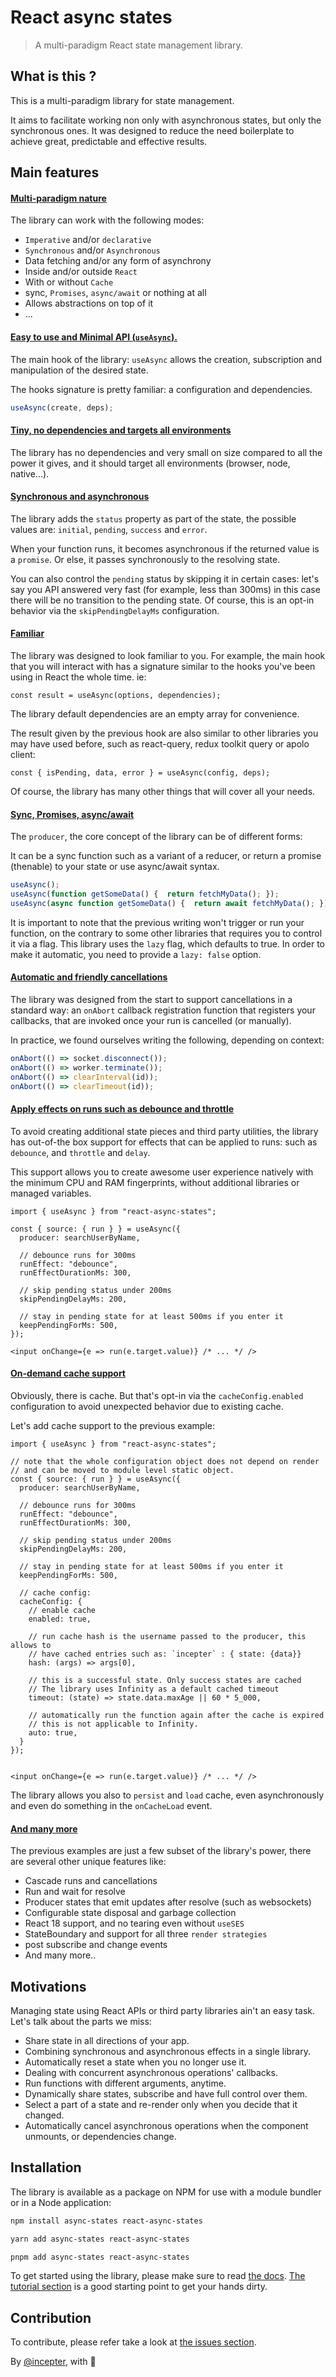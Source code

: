 # React async states
> A multi-paradigm React state management library.

## What is this ?
This is a multi-paradigm library for state management.

It aims to facilitate working non only with asynchronous states, but only the
synchronous ones. It was designed to reduce the need boilerplate to achieve
great, predictable and effective results.

## Main features

#### <ins>Multi-paradigm nature</ins>
The library can work with the following modes:

- `Imperative` and/or `declarative`
- `Synchronous` and/or `Asynchronous`
- Data fetching and/or any form of asynchrony
- Inside and/or outside `React`
- With or without `Cache`
- sync, `Promises`, `async/await` or nothing at all
- Allows abstractions on top of it
- ...

#### <ins>Easy to use and Minimal API (`useAsync`).</ins>
The main hook of the library: `useAsync` allows the creation,
subscription and manipulation of the desired state.

The hooks signature is pretty familiar: a configuration and dependencies.

```typescript
useAsync(create, deps);
```

#### <ins>Tiny, no dependencies and targets all environments</ins>
The library has no dependencies and very small on size compared to all the power
it gives, and it should target all environments (browser, node, native...).

#### <ins>Synchronous and asynchronous</ins>
The library adds the `status` property as part of the state, the possible values
are: `initial`, `pending`, `success` and `error`.

When your function runs, it becomes asynchronous if the returned value is a
`promise`. Or else, it passes synchronously to the resolving state.

You can also control the `pending` status by skipping it in certain cases: let's
say you API answered very fast (for example, less than 300ms) in this case
there will be no transition to the pending state. Of course, this is an opt-in
behavior via the `skipPendingDelayMs` configuration.

#### <ins>Familiar</ins>
The library was designed to look familiar to you. For example, the main hook
that you will interact with has a signature similar to the hooks you've been
using in React the whole time. ie:

```tsx
const result = useAsync(options, dependencies);
```

The library default dependencies are an empty array for convenience.

The result given by the previous hook are also similar to other libraries you
may have used before, such as react-query, redux toolkit query or apolo client:

```tsx
const { isPending, data, error } = useAsync(config, deps);
```

Of course, the library has many other things that will cover all your needs.

#### <ins>Sync, Promises, async/await</ins>
The `producer`, the core concept of the library can be of different forms:

It can be a sync function such as a variant of a reducer, or return a promise
(thenable) to your state or use async/await syntax.

```typescript
useAsync();
useAsync(function getSomeData() {  return fetchMyData(); });
useAsync(async function getSomeData() {  return await fetchMyData(); });
```

It is important to note that the previous writing won't trigger or run your
function, on the contrary to some other libraries that requires you to control
it via a flag. This library uses the `lazy` flag, which defaults to
true. In order to make it automatic, you need to provide a `lazy: false` option.


#### <ins>Automatic and friendly cancellations</ins>
The library was designed from the start to support cancellations in a standard
way: an `onAbort` callback registration function that registers your callbacks,
that are invoked once your run is cancelled (or manually).

In practice, we found ourselves writing the following, depending on context:
```typescript
onAbort(() => socket.disconnect());
onAbort(() => worker.terminate());
onAbort(() => clearInterval(id));
onAbort(() => clearTimeout(id));
```

#### <ins>Apply effects on runs such as debounce and throttle</ins>
To avoid creating additional state pieces and third party utilities,
the library has out-of-the box support for effects that can be applied to runs:
such as `debounce`, and `throttle` and `delay`.

This support allows you to create awesome user experience natively with the
minimum CPU and RAM fingerprints, without additional libraries or managed
variables.

```tsx
import { useAsync } from "react-async-states";

const { source: { run } } = useAsync({
  producer: searchUserByName,
  
  // debounce runs for 300ms
  runEffect: "debounce",
  runEffectDurationMs: 300,
  
  // skip pending status under 200ms
  skipPendingDelayMs: 200,
  
  // stay in pending state for at least 500ms if you enter it
  keepPendingForMs: 500,
});

<input onChange={e => run(e.target.value)} /* ... */ />
```

#### <ins>On-demand cache support</ins>
Obviously, there is cache. But that's opt-in via the `cacheConfig.enabled`
configuration to avoid unexpected behavior due to existing cache.

Let's add cache support to the previous example:

```tsx
import { useAsync } from "react-async-states";

// note that the whole configuration object does not depend on render
// and can be moved to module level static object.
const { source: { run } } = useAsync({
  producer: searchUserByName,
  
  // debounce runs for 300ms
  runEffect: "debounce",
  runEffectDurationMs: 300,
  
  // skip pending status under 200ms
  skipPendingDelayMs: 200,
  
  // stay in pending state for at least 500ms if you enter it
  keepPendingForMs: 500,
  
  // cache config:
  cacheConfig: {
    // enable cache
    enabled: true,
    
    // run cache hash is the username passed to the producer, this allows to
    // have cached entries such as: `incepter` : { state: {data}}
    hash: (args) => args[0],
    
    // this is a successful state. Only success states are cached
    // The library uses Infinity as a default cached timeout
    timeout: (state) => state.data.maxAge || 60 * 5_000,
    
    // automatically run the function again after the cache is expired
    // this is not applicable to Infinity.
    auto: true,
  }
});


<input onChange={e => run(e.target.value)} /* ... */ />
```

The library allows you also to `persist` and `load` cache, even asynchronously
and even do something in the `onCacheLoad` event.

#### <ins>And many more</ins>

The previous examples are just a few subset of the library's power, there are
several other unique features like:

- Cascade runs and cancellations
- Run and wait for resolve
- Producer states that emit updates after resolve (such as websockets)
- Configurable state disposal and garbage collection
- React 18 support, and no tearing even without `useSES`
- StateBoundary and support for all three `render strategies`
- post subscribe and change events
- And many more..

## Motivations
Managing state using React APIs or third party libraries ain't an easy task.
Let's talk about the parts we miss:

- Share state in all directions of your app.
- Combining synchronous and asynchronous effects in a single library.
- Automatically reset a state when you no longer use it.
- Dealing with concurrent asynchronous operations' callbacks.
- Run functions with different arguments, anytime.
- Dynamically share states, subscribe and have full control over them.
- Select a part of a state and re-render only when you decide that it changed.
- Automatically cancel asynchronous operations when the component unmounts,
  or dependencies change.

## Installation

The library is available as a package on NPM for use with a module bundler or
in a Node application:

```bash title="NPM"
npm install async-states react-async-states
```

```bash title="YARN"
yarn add async-states react-async-states
```

```bash title="PNPM"
pnpm add async-states react-async-states
```

To get started using the library, please make sure to read [the docs](https://incepter.github.io/react-async-states/docs/intro).
[The tutorial section](https://incepter.github.io/react-async-states/docs/tutorial/first-steps) is a good starting point to get your hands dirty.


## Contribution

To contribute, please refer take a look at [the issues section](https://github.com/incepter/react-async-states/issues).


By [@incepter](https://twitter.com/incepterr), with 💜
